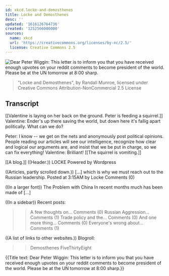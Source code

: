 ```yaml
---
id: xkcd.locke-and-demosthenes
title: Locke and Demosthenes
desc: ''
updated: '1616126764736'
created: '1252566000000'
sources:
  name: xkcd
  url: 'https://creativecommons.org/licenses/by-nc/2.5/'
  license: Creative Commons 2.5
---
```

![Dear Peter Wiggin: This letter is to inform you that you have received enough upvotes on your reddit comments to become president of the world.  Please be at the UN tomorrow at 8:00 sharp.](https://imgs.xkcd.com/comics/locke_and_demosthenes.png)
> "Locke and Demosthenes", by Randall Munroe, licensed under Creative Commons Attribution-NonCommercial 2.5 License

## Transcript
[[Valentine is laying on her back on the ground.  Peter is feeding a squirrel.]]
Valentine: Ender's up there saving the world, but down here it's fallig apart politically. What can we do?

Peter: I know -- we get on the nets and anonymously post political opinions.  People reading our articles will see our intelligence, recognize how clear and logical our arguments are, and insist that we be put in charge, so we can fix everything!
Valentine: Brilliant!
[[The squirrel is vomiting.]]

[[A blog.]]
((Header.))
LOCKE
Powered by Wordpress

((Articles, partly scrolled down.))
[...] which is why we must reach out to the Russian leadership.
  Posted at 3:15AM by Locke
  Comments (0)

((In a larger font))
The Problem with China
In recent months much has been made of [...]

((In a sidebar))
Recent posts:
>> A few thoughts on...
  Comments (0)
>> Russian Aggression...
  Comments (1)
>> Trade policy and the...
  Comments (0)
>> And one more thing...
  Comments (0)
>> Everyone's wrong about...
  Comments (1)

((A list of links to other websites.))
Blogroll:
>> Demosthenes
>> FiveThirtyEight

{{Title text: Dear Peter Wiggin: This letter is to inform you that you have received enough upvotes on your reddit comments to become president of the world.  Please be at the UN tomorrow at 8:00 sharp.}}
